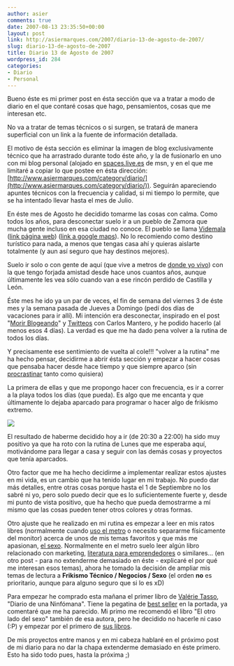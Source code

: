 ```yaml
---
author: asier
comments: true
date: 2007-08-13 23:35:50+00:00
layout: post
link: http://asiermarques.com/2007/diario-13-de-agosto-de-2007/
slug: diario-13-de-agosto-de-2007
title: Diario 13 de Agosto de 2007
wordpress_id: 284
categories:
- Diario
- Personal
---
```


Bueno éste es mi primer post en ésta sección que va a tratar a modo de diario en el que contaré cosas que hago, pensamientos, cosas que me interesan etc.

No va a tratar de temas técnicos o si surgen, se tratará de manera superficial con un link a la fuente de información detallada.

El motivo de ésta sección es eliminar la imagen de blog exclusivamente técnico que ha arrastrado durante todo éste año, y la de fusionarlo en uno con mi blog personal (alojado en [spaces.live.es](http://asiermarques.spaces.live.com/) de msn, y en el que me limitaré a copiar lo que postee en ésta dirección: [http://www.asiermarques.com/category/diario/](http://www.asiermarques.com/category/diario/)). Seguirán apareciendo apuntes técnicos con la frecuencia y calidad, si mi tiempo lo permite, que se ha intentado llevar hasta el mes de Julio.

En éste mes de Agosto he decidido tomarme las cosas con calma. Como todos los años, para desconectar suelo ir a un pueblo de Zamora que mucha gente incluso en esa ciudad no conoce. El pueblo se llama [Videmala](http://es.wikipedia.org/wiki/Videmala) ([link página web](http://www.telefonica.net/web2/videmala/)) ([link a google maps](http://maps.google.es/maps?f=q&hl=es&geocode=&q=videmala&ie=UTF8&ll=41.611977,-6.017675&spn=0.045562,0.080338&t=k&z=14&iwloc=addr&om=1)). No lo recomiendo como destino turístico para nada, a menos que tengas casa ahí y quieras aislarte totalmente (y aun así seguro que hay destinos mejores).

Suelo ir solo o con gente de aquí (que vive a metros de [donde yo vivo](http://maps.google.es/maps?f=q&hl=es&geocode=&q=barakaldo&ie=UTF8&ll=43.308941,-2.995148&spn=0.088688,0.160675&t=k&z=13&iwloc=addr&om=1)) con la que tengo forjada amistad desde hace unos cuantos años, aunque últimamente les vea sólo cuando van a ese rincón perdido de Castilla y León.

Éste mes he ido ya un par de veces, el fin de semana del viernes 3 de éste mes y la semana pasada de Jueves a Domingo (pedí dos días de vacaciones para ir allí). Mi intención era desconectar, inspirado en el post "[Morir Blogeando](http://www.carlosmantero.com/morir-bloggeando/)" y [Twitteos](http://twitter.com/mantero) con Carlos Mantero, y he podido hacerlo (al menos esos 4 días). La verdad es que me ha dado pena volver a la rutina de todos los días.

Y precisamente ese sentimiento de vuelta al cole!!! "volver a la rutina" me ha hecho pensar, decidirme a abrir ésta sección y empezar a hacer cosas que pensaba hacer desde hace tiempo y que siempre aparco (sin [procrastinar](http://es.wikipedia.org/wiki/Procrastinaci%C3%B3n) tanto como quisiera)

La primera de ellas y que me propongo hacer con frecuencia, es ir a correr a la playa todos los días (que pueda). Es algo que me encanta y que últimamente lo dejaba aparcado para programar o hacer algo de frikismo extremo.


![](http://lh6.google.com/asiermarques/Rer-kJy3DJI/AAAAAAAAAHc/yjphZ4nPl2s/s400/x1prBCtpy9yqToT8Ens17fqhnxYWI9I2uZNId3lYEswZuLJ95nCzdTKEeXvfvwluqj9GpQ7kd1GalnDtNQz0mpRrY3SqgMai9Fd9nRT7iXyTnUT9nY3vvjM8g.jpeg)



El resultado de haberme decidido hoy a ir (de 20:30 a 22:00) ha sido muy positivo ya que ha roto con la rutina de Lunes que me esperaba aquí, motivándome para llegar a casa y seguir con las demás cosas y proyectos que tenía aparcados.

Otro factor que me ha hecho decidirme a implementar realizar estos ajustes en mi vida, es un cambio que ha tenido lugar en mi trabajo. No puedo dar más detalles, entre otras cosas porque hasta el 1 de Septiembre no los sabré ni yo, pero solo puedo decir que es lo suficientemente fuerte y, desde mi punto de vista positivo, que ha hecho que pueda demostrarme a mí mismo que las cosas pueden tener otros colores y otras formas.

Otro ajuste que he realizado en mi rutina es empezar a leer en mis ratos libres (normalmente cuando [uso el metro](http://www.metrobilbao.net/cas/home.jsp) o necesito separarme físicamente del monitor) acerca de unos de mis temas favoritos y que más me apasionan, [el sexo](http://es.wikipedia.org/wiki/Relaciones_sexuales).
Normalmente en el metro suelo leer algún libro relacionado con marketing, [literatura para emprendedores](http://richdadclubes.wikispaces.com/Literatura+Emprendedora) o similares... (en otro post  - para no extenderme demasiado en éste - explicaré el por qué me interesan esos temas), ahora he tomado la decisión de ampliar mis temas de lectura a **Frikismo Técnico / Negocios / Sexo** (el orden **no** es prioritario, aunque para alguno seguro que si lo es xD)

Para empezar he comprado esta mañana el primer libro de [Valérie Tasso](http://es.wikipedia.org/wiki/Valerie_Tasso), "Diario de una Ninfómana". Tiene la pegatina de [best seller](http://es.wikipedia.org/wiki/Superventas) en la portada, ya comentaré que me ha parecido. Mi primo me recomendó el libro "El otro lado del sexo" también de esa autora, pero he decidido no hacerle ni caso (:P) y empezar por el primero de [sus libros](http://www.valerietasso.com/obra/index.php).

De mis proyectos entre manos y en mi cabeza hablaré en el próximo post de mi diario para no dar la chapa extenderme demasiado en éste primero. Esto ha sido todo pues, hasta la próxima ;)
